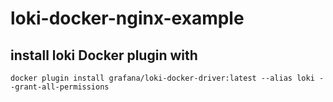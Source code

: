 # loki-docker-nginx-example

## install loki Docker plugin with
`docker plugin install grafana/loki-docker-driver:latest --alias loki --grant-all-permissions`
